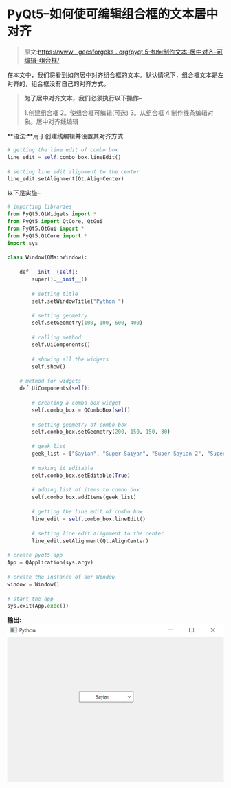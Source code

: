 # PyQt5–如何使可编辑组合框的文本居中对齐

> 原文:[https://www . geesforgeks . org/pyqt 5-如何制作文本-居中对齐-可编辑-组合框/](https://www.geeksforgeeks.org/pyqt5-how-to-make-text-center-align-of-the-editable-combobox/)

在本文中，我们将看到如何居中对齐组合框的文本。默认情况下，组合框文本是左对齐的，组合框没有自己的对齐方式。

> **为了居中对齐文本，我们必须执行以下操作–**
> 
> 1.创建组合框
> 2。使组合框可编辑(可选)
> 3。从组合框
> 4 制作线条编辑对象。居中对齐线编辑

**语法:**用于创建线编辑并设置其对齐方式

```py
# getting the line edit of combo box
line_edit = self.combo_box.lineEdit()

# setting line edit alignment to the center
line_edit.setAlignment(Qt.AlignCenter)

```

以下是实施–

```py
# importing libraries
from PyQt5.QtWidgets import * 
from PyQt5 import QtCore, QtGui
from PyQt5.QtGui import * 
from PyQt5.QtCore import * 
import sys

class Window(QMainWindow):

    def __init__(self):
        super().__init__()

        # setting title
        self.setWindowTitle("Python ")

        # setting geometry
        self.setGeometry(100, 100, 600, 400)

        # calling method
        self.UiComponents()

        # showing all the widgets
        self.show()

    # method for widgets
    def UiComponents(self):

        # creating a combo box widget
        self.combo_box = QComboBox(self)

        # setting geometry of combo box
        self.combo_box.setGeometry(200, 150, 150, 30)

        # geek list
        geek_list = ["Sayian", "Super Saiyan", "Super Sayian 2", "Super Sayian B"]

        # making it editable
        self.combo_box.setEditable(True)

        # adding list of items to combo box
        self.combo_box.addItems(geek_list)

        # getting the line edit of combo box
        line_edit = self.combo_box.lineEdit()

        # setting line edit alignment to the center
        line_edit.setAlignment(Qt.AlignCenter)

# create pyqt5 app
App = QApplication(sys.argv)

# create the instance of our Window
window = Window()

# start the app
sys.exit(App.exec())
```

**输出:**
![](img/5e10a2fede85f3b91c67a40f96817e29.png)